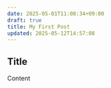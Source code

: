 ```yaml
---
date: 2025-05-01T11:08:34+09:00
draft: true
title: My First Post
updated: 2025-05-12T14:57:08
---
```


## Title

Content

